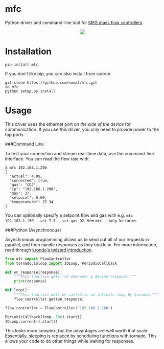 mfc
===

Python driver and command-line tool for [MKS mass flow controllers](http://www.mksinst.com/product/category.aspx?CategoryID=406).

<p align="center">
  <img src="http://www.mksinst.com/images/gseries.jpg" />
</p>

Installation
============

```
pip install mfc
```

If you don't like pip, you can also install from source:

```
git clone https://github.com/numat/mfc.git
cd mfc
python setup.py install
```

Usage
=====

This driver uses the ethernet port *on the side of the device* for communication.
If you use this driver, you only need to provide power to the top ports.

###Command Line

To test your connection and stream real-time data, use the command-line
interface. You can read the flow rate with:

```
$ mfc 192.168.1.200
{
  "actual": 4.99,
  "connected": true,
  "gas": "CO2",
  "ip": "192.168.1.200",
  "max": 37,
  "setpoint": 5.00,
  "temperature": 27.34
}
```

You can optionally specify a setpoint flow and gas with e.g.
`mfc 192.168.1.150 --set 7.5 --set-gas O2`. See `mfc --help` for more.

###Python (Asynchronous)

Asynchronous programming allows us to send out all of our requests in parallel, and
then handle responses as they trickle in. For more information, read through
[krondo's twisted introduction](http://krondo.com/?page_id=1327).

```python
from mfc import FlowController
from tornado.ioloop import IOLoop, PeriodicCallback

def on_response(response):
    """This function gets run whenever a device responds."""
    print(response)

def loop():
    """This function will be called in an infinite loop by tornado."""
    flow_controller.get(on_response)

flow_controller = FlowController('192.168.1.200')

PeriodicCallback(loop, 500).start()
IOLoop.current().start()
```

This looks more complex, but the advantages are well worth it at scale.
Essentially, sleeping is replaced by scheduling functions with tornado. This
allows your code to do other things while waiting for responses.
